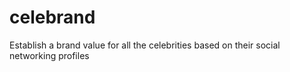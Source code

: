 # celebrand
Establish a brand value for all the celebrities based on their social networking profiles
